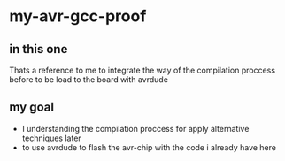 # my-avr-gcc-proof
## in this one
Thats a reference to me to integrate the way of the compilation proccess before to be load to the board with avrdude 
## my goal
* I understanding the compilation proccess for apply alternative techniques later
* to use avrdude to flash the avr-chip with the code i already have here
